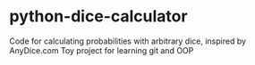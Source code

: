 # python-dice-calculator
Code for calculating probabilities with arbitrary dice, inspired by AnyDice.com
Toy project for learning git and OOP
